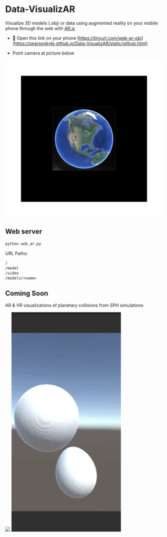 # Data-VisualizAR
Visualize 3D models (.obj) or data using augmented reality on your mobile phone through the web with [AR.js](https://github.com/jeromeetienne/AR.js)

- :iphone: Open this link on your phone [https://tinyurl.com/web-ar-obj](https://pearsonkyle.github.io/Data-VisualizAR/static/github.html)

- Point camera at picture below 

![](static/patterns/pattern-earth.png)

## Web server
```python 
python web_ar.py
``` 

URL Paths: 
```
/
/model
/video
/models/<name>
```

## Coming Soon
AR & VR visualizations of planetary collisions from SPH simulations 

![](static/videos/sph_visualization.gif)
![](static/videos/unity_sph.gif)